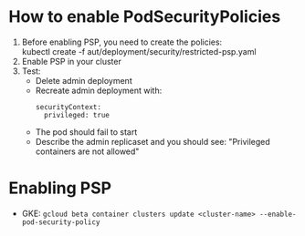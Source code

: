 # How to enable PodSecurityPolicies

1. Before enabling PSP, you need to create the policies:  
   kubectl create -f aut/deployment/security/restricted-psp.yaml
2. Enable PSP in your cluster
3. Test:  
   - Delete admin deployment
   - Recreate admin deployment with:
     ```
     securityContext:
       privileged: true
     ```
   - The pod should fail to start 
   - Describe the admin replicaset and you should see:
     "Privileged containers are not allowed"

# Enabling PSP
- GKE: `gcloud beta container clusters update <cluster-name> --enable-pod-security-policy`
